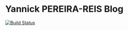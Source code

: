 # Yannick PEREIRA-REIS Blog


[![Build Status](https://travis-ci.org/ypereirareis/minimal-mistakes.svg?branch=master)](https://travis-ci.org/ypereirareis/minimal-mistakes)